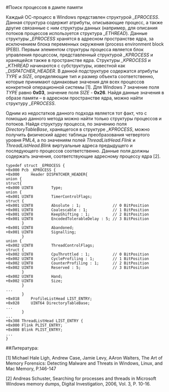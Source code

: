 #Поиск процессов в дампе памяти

Каждый ОС-процесс в Windows представлен структурой *\_EPROCESS*. Данная структура содержит атрибуты, 
описывающие процесс, а также другие связанные с ним структуры данных (например, для описания потоков процессов используется структура *\_ETHREAD*). Данные структуры *\_EPROCESS* хранятся в адресном пространстве ядра, за исключением блока переменных окружения (process environment block (PEB)). Первым элементом структуры процесса является блок управления процессом, представленный структурой *\_KPROCESS* и хранящейся также в пространстве ядра. Структуры *\_KPROCESS* и *\_KTHREAD* начинаются с субструктуры, известной как *\_DISPATCHER\_HEADER*. В данной подструктуре содержатся атрибуты _TYPE_ и _SIZE_, определяющие тип и размер объекта соответственно, которые принимают одинаковые значения для всех процессов конкретной операционной системы [1].
Для Windows 7 значение поля _TYPE_ равно **0x03**, значение поля _SIZE_ - **0x26**. Найдя данные значения в образе памяти – в адресном пространстве ядра, можно найти структуру *\_EPROCESS*.

Одним из недостатков данного подхода является тот факт, что с помощью данного метода можно найти только структуры процессов и потоков. Найдя структуру процесса, по значению поля *DirectoryTableBase*, хранящегося в структуре *\_KPROCESS*, можно получить физический адрес таблицы преобразования четвертого уровня PML4, а по значениям полей *ThreadListHead.Flink* и *ThreadListHead.Blink* виртуальные адреса предыдущего и последующего процессов соответственно. Данные поля должны содержать значения, соответствующие адресному процессу ядра [2].
```
typedef struct _EPROCESS {
+0x000 Pcb _KPROCESS {
+0x000     Header DISPATCHER_HEADER{
union {
struct{
+0x000 UINT8        Type;
union {
+0x001 UINT8        TimerControlFlags;
struct {
+0x001 UINT8        Absolute : 1;              // 0 BitPosition
+0x001 UINT8        Coalescable : 1;           // 1 BitPosition
+0x001 UINT8        KeepShifting : 1;          // 2 BitPosition
+0x001 UINT8        EncodedTolerableDelay : 5; // 3 BitPosition
       }
+0x001 UINT8        Abandoned;
+0x001 UINT8        Signalling;
       }
union {
+0x002 UINT8        ThreadControlFlags;
struct {
+0x002 UINT8        CpuThrottled : 1;          // 0 BitPosition
+0x002 UINT8        CycleProfiling : 1;        // 1 BitPosition
+0x002 UINT8        CounterProfiling : 1;      // 2 BitPosition
+0x002 UINT8        Reserved : 5;              // 3 BitPosition
       }
+0x002 UINT8        Hand;
+0x002 UINT8        Size;
       }
...
       }
+0x018     ProfileListHead LIST_ENTRY;
+0x028     UINT64 DirectoryTableBase;
...
       }
...
+0x308 ThreadListHead LIST_ENTRY {
+0x000 Flink PLIST_ENTRY; 
+0x008 Blink PLIST_ENTRY;
...
}
```
##Литература:



[1] Michael Hale Ligh, Andrew Case, Jamie Levy, AAron Walters, The Art of Memory Forensics: Detecting Malware and Threats in Windows,
 Linux, and Mac Memory, P.146-147



[2] Andreas Schuster, Searching for processes and threads in Microsoft Windows memory dumps, Digital Investigation, 2006, 
Vol. 3, P. 10-16.


